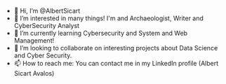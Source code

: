 - 👋 Hi, I’m @AlbertSicart
- 👀 I’m interested in many things! I'm and Archaeologist, Writer and CyberSecurity Analyst
- 🌱 I’m currently learning Cybersecurity and System and Web Management!
- 💞️ I’m looking to collaborate on interesting projects about Data Science and Cyber Security.
- 📫 How to reach me: You can contact me in my LinkedIn profile (Albert Sicart Avalos)

<!---
AlbertSicart/AlbertSicart is a ✨ special ✨ repository because its `README.md` (this file) appears on your GitHub profile.
You can click the Preview link to take a look at your changes.
--->
